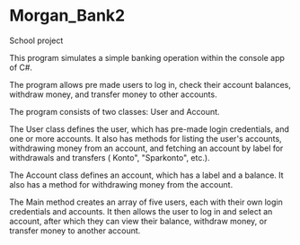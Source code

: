 # Morgan_Bank2
School project

This program simulates a simple banking operation within the console app of C#.

The program allows pre made users to log in, check their account balances, withdraw money, and transfer money to other accounts.

The program consists of two classes: User and Account.

The User class defines the user, which has pre-made login credentials, and one or more accounts. It also has methods for listing the user's accounts, withdrawing money from an account, and fetching an account by label for withdrawals and transfers ( Konto", "Sparkonto", etc.).

The Account class defines an account, which has a label and a balance. It also has a method for withdrawing money from the account.

The Main method creates an array of five users, each with their own login credentials and accounts. It then allows the user to log in and select an account, after which they can view their balance, withdraw money, or transfer money to another account.

